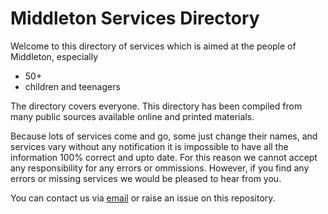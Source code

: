 # Middleton Services Directory

Welcome to this directory of services which is aimed at the people of Middleton, especially
  * 50+
  * children and teenagers

The directory covers everyone. This directory has been compiled from many public
sources available online and printed materials.

Because lots of services come and go, some just change their names, and
services vary without any notification it is impossible to have all the
information 100% correct and upto date. For this reason we cannot accept any
responsibility for any errors or ommissions.  However, if you find any errors
or missing services we would be pleased to hear from you.

You can contact us via [email](mailto:betterhealth4middleton@gmail.com) or raise an issue on this repository.
